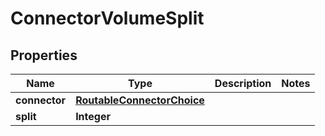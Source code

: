 

# ConnectorVolumeSplit


## Properties

| Name | Type | Description | Notes |
|------------ | ------------- | ------------- | -------------|
|**connector** | [**RoutableConnectorChoice**](RoutableConnectorChoice.md) |  |  |
|**split** | **Integer** |  |  |



